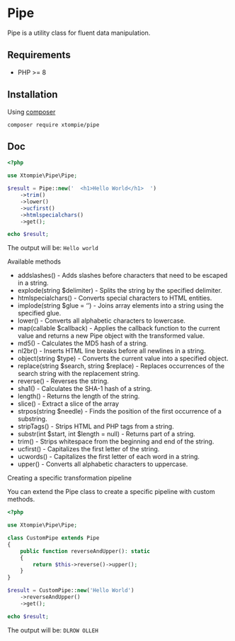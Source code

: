 # Pipe

Pipe is a utility class for fluent data manipulation.

## Requirements

- PHP >= 8

## Installation

Using [composer](https://getcomposer.org)

```shell
composer require xtompie/pipe
```

## Doc

```php
<?php

use Xtompie\Pipe\Pipe;

$result = Pipe::new('  <h1>Hello World</h1>  ')
    ->trim()
    ->lower()
    ->ucfirst()
    ->htmlspecialchars()
    ->get();

echo $result;
```

The output will be: `Hello world`

Available methods

- addslashes() - Adds slashes before characters that need to be escaped in a string.
- explode(string $delimiter) - Splits the string by the specified delimiter.
- htmlspecialchars() - Converts special characters to HTML entities.
- implode(string $glue = ‘’) - Joins array elements into a string using the specified glue.
- lower() - Converts all alphabetic characters to lowercase.
- map(callable $callback) - Applies the callback function to the current value and returns a new Pipe object with the transformed value.
- md5() - Calculates the MD5 hash of a string.
- nl2br() - Inserts HTML line breaks before all newlines in a string.
- object(string $type) - Converts the current value into a specified object.
- replace(string $search, string $replace) - Replaces occurrences of the search string with the replacement string.
- reverse() - Reverses the string.
- sha1() - Calculates the SHA-1 hash of a string.
- length() - Returns the length of the string.
- slice() - Extract a slice of the array
- strpos(string $needle) - Finds the position of the first occurrence of a substring.
- stripTags() - Strips HTML and PHP tags from a string.
- substr(int $start, int $length = null) - Returns part of a string.
- trim() - Strips whitespace from the beginning and end of the string.
- ucfirst() - Capitalizes the first letter of the string.
- ucwords() - Capitalizes the first letter of each word in a string.
- upper() - Converts all alphabetic characters to uppercase.

Creating a specific transformation pipeline

You can extend the Pipe class to create a specific pipeline with custom methods.

```php
<?php

use Xtompie\Pipe\Pipe;

class CustomPipe extends Pipe
{
    public function reverseAndUpper(): static
    {
        return $this->reverse()->upper();
    }
}

$result = CustomPipe::new('Hello World')
    ->reverseAndUpper()
    ->get();

echo $result;
```

The output will be: `DLROW OLLEH`
